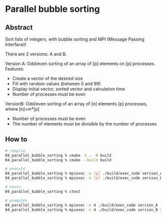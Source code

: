 # Parallel bubble sorting

## Abstract

Sort lists of integers, with bubble sorting and MPI (Message Passing Interface)!

There are 2 versions: A and B.

Version A: Odd/even sorting of an array of [p] elements on [p] processes.
Features:
- Create a vector of the desired size
- Fill with random values (between 0 and 99)
- Display initial vector, sorted vector and calculation time
- Number of processes must be even

VersionB: Odd/even sorting of an array of [n] elements [p] processes, where [n]=m*[p]
- Number of processes must be even
- The number of elements must be divisible by the number of processes

## How to

```bash
# compile
04_parallel_bubble_sorting % cmake -S . -B build
04_parallel_bubble_sorting % cmake --build build

# execute
04_parallel_bubble_sorting % mpiexec -n [p] ./build/exec_code version_A
04_parallel_bubble_sorting % mpiexec -n [p] ./build/exec_code version_B [n]

# tests
04_parallel_bubble_sorting % ctest

# examples
04_parallel_bubble_sorting % mpiexec -n 4 ./build/exec_code version_A
04_parallel_bubble_sorting % mpiexec -n 4 ./build/exec_code version_B 36
```
